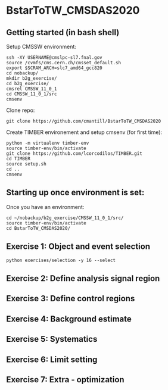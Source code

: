 # BstarToTW_CMSDAS2020

## Getting started (in bash shell)

Setup CMSSW environment:
```
ssh -XY USERNAME@cmslpc-sl7.fnal.gov
source /cvmfs/cms.cern.ch/cmsset_default.sh 
export $SCRAM_ARCH=slc7_amd64_gcc820 
cd nobackup/
mkdir b2g_exercise/
cd b2g_exercise/
cmsrel CMSSW_11_0_1
cd CMSSW_11_0_1/src
cmsenv
```

Clone repo:
```
git clone https://github.com/cmantill/BstarToTW_CMSDAS2020
```

Create TIMBER environement and setup cmsenv (for first time):
```
python -m virtualenv timber-env
source timber-env/bin/activate
git clone https://github.com/lcorcodilos/TIMBER.git
cd TIMBER
source setup.sh
cd ..
cmsenv
```

## Starting up once environment is set:

Once you have an environment:
```
cd ~/nobackup/b2g_exercise/CMSSW_11_0_1/src/
source timber-env/bin/activate
cd BstarToTW_CMSDAS2020/
```

## Exercise 1: Object and event selection


`python exercises/selection -y 16 --select`

## Exercise 2: Define analysis signal region

## Exercise 3: Define control regions

## Exercise 4: Background estimate

## Exercise 5: Systematics 

## Exercise 6: Limit setting

## Exercise 7: Extra - optimization
